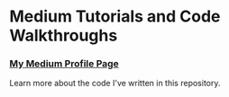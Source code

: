 # Medium Tutorials and Code Walkthroughs

### [My Medium Profile Page](https://marco-santos.medium.com/membership)
Learn more about the code I've written in this repository.
